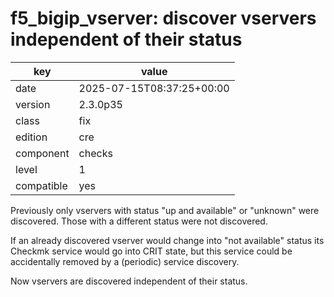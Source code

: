 [//]: # (werk v2)
# f5_bigip_vserver: discover vservers independent of their status

key        | value
---------- | ---
date       | 2025-07-15T08:37:25+00:00
version    | 2.3.0p35
class      | fix
edition    | cre
component  | checks
level      | 1
compatible | yes

Previously only vservers with status "up and available" or "unknown" were
discovered. Those with a different status were not discovered.

If an already discovered vserver would change into "not available" status its
Checkmk service would go into CRIT state, but this service could be accidentally
removed by a (periodic) service discovery.

Now vservers are discovered independent of their status.
